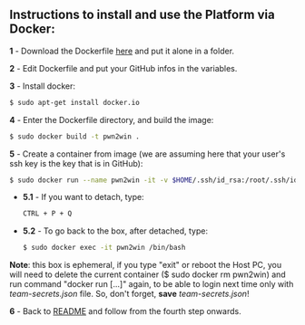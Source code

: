 ## Instructions to install and use the Platform via Docker:

**1** - Download the Dockerfile [here](https://static.pwn2win.party/Dockerfile) and put it alone in a folder.

**2** - Edit Dockerfile and put your GitHub infos in the variables.

**3** - Install docker:
```bash
$ sudo apt-get install docker.io
```

**4** - Enter the Dockerfile directory, and build the image:
```bash
$ sudo docker build -t pwn2win .
```

**5** - Create a container from image (we are assuming here that your user's ssh key is the key that is in GitHub):
```bash
$ sudo docker run --name pwn2win -it -v $HOME/.ssh/id_rsa:/root/.ssh/id_rsa pwn2win
```

 - **5.1** - If you want to detach, type:

	```bash
	CTRL + P + Q
	```

 - **5.2** - To go back to the box, after detached, type:

	```bash
	$ sudo docker exec -it pwn2win /bin/bash
	```

**Note**: this box is ephemeral, if you type "exit" or reboot the Host PC, you will need to delete the current container ($ sudo docker rm pwn2win) and run command "docker run [...]" again, to be able to login next time only with *team-secrets.json* file. So, don't forget, **save** *team-secrets.json*!

**6** - Back to [README](README.en.md) and follow from the fourth step onwards.
 
 
